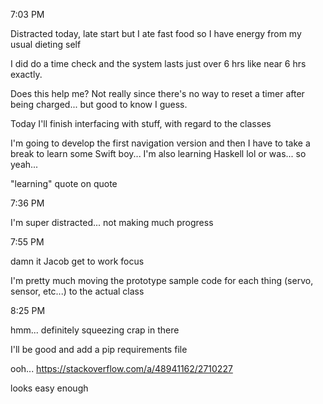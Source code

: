 7:03 PM

Distracted today, late start but I ate fast food so I have energy from my usual dieting self

I did do a time check and the system lasts just over 6 hrs like near 6 hrs exactly.

Does this help me? Not really since there's no way to reset a timer after being charged... but good to know I guess.

Today I'll finish interfacing with stuff, with regard to the classes

I'm going to develop the first navigation version and then I have to take a break to learn some Swift boy... I'm also learning Haskell lol or was... so yeah...

"learning" quote on quote

7:36 PM

I'm super distracted... not making much progress

7:55 PM

damn it Jacob get to work focus

I'm pretty much moving the prototype sample code for each thing (servo, sensor, etc...) to the actual class

8:25 PM

hmm... definitely squeezing crap in there

I'll be good and add a pip requirements file

ooh... https://stackoverflow.com/a/48941162/2710227

looks easy enough
